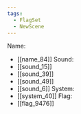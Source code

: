 ```yaml
---
tags:
  - FlagSet
  - NewScene
---
```

Name:
- [[name_84]]
Sound:
- [[sound_15]]
- [[sound_39]]
- [[sound_49]]
- [[sound_6]]
System:
- [[system_40]]
Flag:
- [[flag_9476]]
